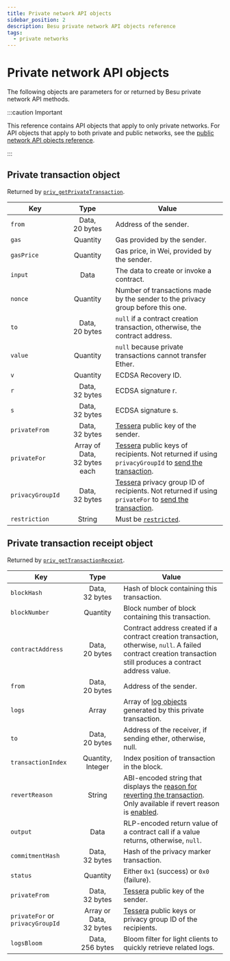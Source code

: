 ```yaml
---
title: Private network API objects
sidebar_position: 2
description: Besu private network API objects reference
tags:
  - private networks
---
```


# Private network API objects

The following objects are parameters for or returned by Besu private network API methods.

:::caution Important

This reference contains API objects that apply to only private networks. For API objects that apply to both private and public networks, see the [public network API objects reference](../../../public-networks/reference/api/objects.md).

:::

## Private transaction object

Returned by [`priv_getPrivateTransaction`](index.md#priv_getprivatetransaction).

| Key | Type | Value |
| --- | :-: | --- |
| `from` | Data, 20&nbsp;bytes | Address of the sender. |
| `gas` | Quantity | Gas provided by the sender. |
| `gasPrice` | Quantity | Gas price, in Wei, provided by the sender. |
| `input` | Data | The data to create or invoke a contract. |
| `nonce` | Quantity | Number of transactions made by the sender to the privacy group before this one. |
| `to` | Data, 20&nbsp;bytes | `null` if a contract creation transaction, otherwise, the contract address. |
| `value` | Quantity | `null` because private transactions cannot transfer Ether. |
| `v` | Quantity | ECDSA Recovery ID. |
| `r` | Data, 32&nbsp;bytes | ECDSA signature r. |
| `s` | Data, 32&nbsp;bytes | ECDSA signature s. |
| `privateFrom` | Data, 32&nbsp;bytes | [Tessera](https://docs.tessera.consensys.net/) public key of the sender. |
| `privateFor` | Array of Data, 32&nbsp;bytes each | [Tessera](https://docs.tessera.consensys.net/) public keys of recipients. Not returned if using `privacyGroupId` to [send the transaction](../../../private-networks/concepts/privacy/privacy-groups.md#privacy-types). |
| `privacyGroupId` | Data, 32&nbsp;bytes | [Tessera](https://docs.tessera.consensys.net/) privacy group ID of recipients. Not returned if using `privateFor` to [send the transaction](../../../private-networks/concepts/privacy/privacy-groups.md#privacy-types). |
| `restriction` | String | Must be [`restricted`](../../../private-networks/concepts/privacy/private-transactions/index.md). |

## Private transaction receipt object

Returned by [`priv_getTransactionReceipt`](index.md#priv_gettransactionreceipt).

| Key                              |             Type             | Value                                                                                                                                                                                                                                                |
|----------------------------------|:----------------------------:|------------------------------------------------------------------------------------------------------------------------------------------------------------------------------------------------------------------------------------------------------|
| `blockHash`                      |     Data, 32&nbsp;bytes      | Hash of block containing this transaction.                                                                                                                                                                                                           |
| `blockNumber`                    |           Quantity           | Block number of block containing this transaction.                                                                                                                                                                                                   |
| `contractAddress`                |     Data, 20&nbsp;bytes      | Contract address created if a contract creation transaction, otherwise, `null`. A failed contract creation transaction still produces a contract address value.                                                                                      |
| `from`                           |     Data, 20&nbsp;bytes      | Address of the sender.                                                                                                                                                                                                                               |
| `logs`                           |            Array             | Array of [log objects](../../../public-networks/reference/api/objects.md#log-object) generated by this private transaction.                                                                                                                          |
| `to`                             |     Data, 20&nbsp;bytes      | Address of the receiver, if sending ether, otherwise, null.                                                                                                                                                                                          |
| `transactionIndex`               |      Quantity, Integer       | Index position of transaction in the block.                                                                                                                                                                                                          |
| `revertReason`                   |            String            | ABI-encoded string that displays the [reason for reverting the transaction](../../how-to/send-transactions/revert-reason.md). Only available if revert reason is [enabled](../../../public-networks/reference/cli/options.md#revert-reason-enabled). |
| `output`                         |             Data             | RLP-encoded return value of a contract call if a value returns, otherwise, `null`.                                                                                                                                                                   |
| `commitmentHash`                 |     Data, 32&nbsp;bytes      | Hash of the privacy marker transaction.                                                                                                                                                                                                              |
| `status`                         |           Quantity           | Either `0x1` (success) or `0x0` (failure).                                                                                                                                                                                                           |
| `privateFrom`                    |     Data, 32&nbsp;bytes      | [Tessera](https://docs.tessera.consensys.net/) public key of the sender.                                                                                                                                                                             |
| `privateFor` or `privacyGroupId` | Array or Data, 32&nbsp;bytes | [Tessera](https://docs.tessera.consensys.net/) public keys or privacy group ID of the recipients.                                                                                                                                                    |
| `logsBloom`                      |     Data, 256&nbsp;bytes     | Bloom filter for light clients to quickly retrieve related logs.                                                                                                                                                                                     |
